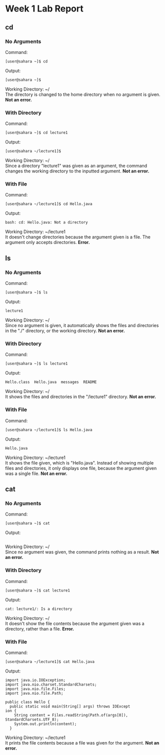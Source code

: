 # Week 1 Lab Report

## cd
### No Arguments
Command:
```
[user@sahara ~]$ cd
```

Output:
```
[user@sahara ~]$  
```

Working Directory: ~/
<br />
The directory is changed to the home directory when no argument is given. **Not an error.**

### With Directory
Command:
```
[user@sahara ~]$ cd lecture1
```

Output:
```
[user@sahara ~/lecture1]$  
```

Working Directory: ~/
<br />
Since a directory "lecture1" was given as an argument, the command changes the working directory to the inputted argument. **Not an error.**

### With File
Command:
```
[user@sahara ~/lecture1]$ cd Hello.java
```

Output:
```
bash: cd: Hello.java: Not a directory
```

Working Directory: ~/lecture1
<br />
It doesn't change directories because the argument given is a file. The argument only accepts directories. **Error.**

## ls
### No Arguments
Command:
```
[user@sahara ~]$ ls
```

Output:
```
lecture1
```

Working Directory: ~/
<br />
Since no argument is given, it automatically shows the files and directories in the "./" directory, or the working directory. **Not an error.**

### With Directory
Command:
```
[user@sahara ~]$ ls lecture1
```

Output:
```
Hello.class  Hello.java  messages  README
```

Working Directory: ~/
<br />
It shows the files and directories in the "/lecture1" directory. **Not an error.**

### With File
Command:
```
[user@sahara ~/lecture1]$ ls Hello.java
```

Output:
```
Hello.java
```

Working Directory: ~/lecture1
<br />
It shows the file given, which is "Hello.java". Instead of showing multiple files and directories, it only displays one file, because the argument given was a single file. **Not an error.**

## cat
### No Arguments
Command:
```
[user@sahara ~]$ cat
```

Output:
```

```

Working Directory: ~/
<br />
Since no argument was given, the command prints nothing as a result. **Not an error.**

### With Directory
Command:
```
[user@sahara ~]$ cat lecture1
```

Output:
```
cat: lecture1/: Is a directory
```

Working Directory: ~/
<br />
It doesn't show the file contents because the argument given was a directory, rather than a file. **Error.**

### With File
Command:
```
[user@sahara ~/lecture1]$ cat Hello.java
```

Output:
```
import java.io.IOException;
import java.nio.charset.StandardCharsets;
import java.nio.file.Files;
import java.nio.file.Path;

public class Hello {
  public static void main(String[] args) throws IOExcept
ion {
    String content = Files.readString(Path.of(args[0]), 
StandardCharsets.UTF_8);    
    System.out.println(content);
  }
```

Working Directory: ~/lecture1
<br />
It prints the file contents because a file was given for the argument. **Not an error.**
